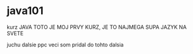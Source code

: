 # java101

kurz JAVA TOTO JE MOJ PRVY KURZ, JE TO NAJMEGA SUPA JAZYK NA SVETE

juchu
dalsie ppc veci som pridal do tohto 
dalsia
